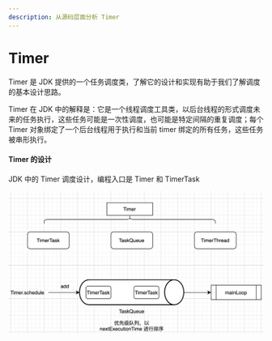 ```yaml
---
description: 从源码层面分析 Timer
---
```


# Timer

Timer 是 JDK 提供的一个任务调度类，了解它的设计和实现有助于我们了解调度的基本设计思路。

Timer 在 JDK 中的解释是：它是一个线程调度工具类，以后台线程的形式调度未来的任务执行，这些任务可能是一次性调度，也可能是特定间隔的重复调度；每个 Timer 对象绑定了一个后台线程用于执行和当前 timer 绑定的所有任务，这些任务被串形执行。

#### Timer 的设计

JDK 中的 Timer 调度设计，编程入口是 Timer 和 TimerTask

![Timer &#x7684;&#x8BBE;&#x8BA1;](../../../.gitbook/assets/image%20%2811%29.png)



